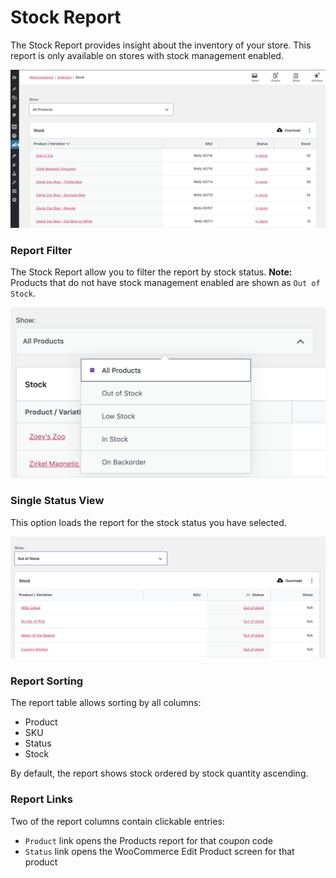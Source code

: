 # Stock Report

The Stock Report provides insight about the inventory of your store. This report is only available on stores with stock management enabled.


![Stock Report Overview](images/analytics-stock-report.png)

### Report Filter

The Stock Report allow you to filter the report by stock status. **Note:** Products that do not have stock management enabled are shown as `Out of Stock`.

![Stock Report Filter](images/analytics-stock-status-filter.png)

### Single Status View

This option loads the report for the stock status you have selected.

![Stock Report Single Status](images/analytics-stock-single-status.png)

### Report Sorting

The report table allows sorting by all columns:

- Product
- SKU
- Status
- Stock

By default, the report shows stock ordered by stock quantity ascending.

### Report Links

Two of the report columns contain clickable entries:

- `Product` link opens the Products report for that coupon code
- `Status` link opens the WooCommerce Edit Product screen for that product

